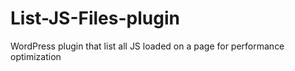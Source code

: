 # List-JS-Files-plugin
WordPress plugin that list all JS loaded on a page for performance optimization
